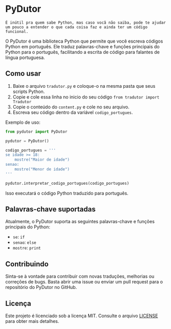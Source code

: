 # PyDutor

`É inútil pra quem sabe Python, mas caso vocâ não saiba, pode te ajudar um pouco a entender o que cada coisa faz e ainda ter um código funcional.`

O PyDutor é uma biblioteca Python que permite que você escreva códigos Python em português. Ele traduz palavras-chave e funções principais do Python para o português, facilitando a escrita de código para falantes de língua portuguesa.

## Como usar

1. Baixe o arquivo `tradutor.py` e coloque-o na mesma pasta que seus scripts Python.
2. Copie e cole essa linha no inicio do seu código ```from tradutor import Tradutor```
3. Copie o conteúdo do `content.py` e cole no seu arquivo.
4. Escreva seu código dentro da variável `codigo_portugues`.

Exemplo de uso:

```python
from pydutor import PyDutor

pydutor = PyDutor()

codigo_portugues = '''
se idade >= 18:
    mostre("Maior de idade")
senao:
    mostre("Menor de idade")
'''

pydutor.interpretar_codigo_portugues(codigo_portugues)
```

Isso executará o código Python traduzido para português.

## Palavras-chave suportadas

Atualmente, o PyDutor suporta as seguintes palavras-chave e funções principais do Python:

- `se`: `if`
- `senao`: `else`
- `mostre`: `print`

## Contribuindo

Sinta-se à vontade para contribuir com novas traduções, melhorias ou correções de bugs. Basta abrir uma issue ou enviar um pull request para o repositório do PyDutor no GitHub.

## Licença

Este projeto é licenciado sob a licença MIT. Consulte o arquivo [LICENSE](LICENSE) para obter mais detalhes.
